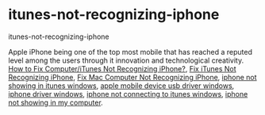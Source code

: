 # itunes-not-recognizing-iphone
itunes-not-recognizing-iphone

Apple iPhone being one of the top most mobile that has reached a reputed level among the users through it innovation and technological creativity.
[How to Fix Computer/iTunes Not Recognizing iPhone?](https://geekeasier.com/fix-computer-itunes-not-recognizing-iphone/4702/),
[Fix iTunes Not Recognizing iPhone](https://geekeasier.com/fix-computer-itunes-not-recognizing-iphone/4702/),
[Fix Mac Computer Not Recognizing iPhone](https://geekeasier.com/fix-computer-itunes-not-recognizing-iphone/4702/),
[iphone not showing in itunes windows](https://geekeasier.com/fix-computer-itunes-not-recognizing-iphone/4702/),
[apple mobile device usb driver windows](https://geekeasier.com/fix-computer-itunes-not-recognizing-iphone/4702/),
[iphone driver windows](https://geekeasier.com/fix-computer-itunes-not-recognizing-iphone/4702/),
[iphone not connecting to itunes windows](https://geekeasier.com/fix-computer-itunes-not-recognizing-iphone/4702/),
[iphone not showing in my computer](https://geekeasier.com/fix-computer-itunes-not-recognizing-iphone/4702/).
